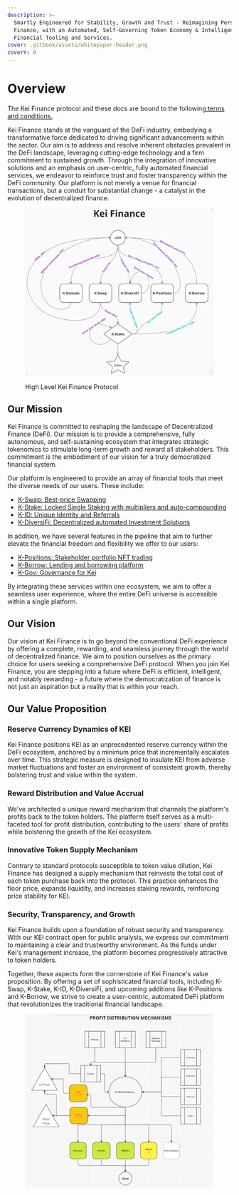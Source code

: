 ```yaml
---
description: >-
  Smartly Engineered for Stability, Growth and Trust - Reimagining Personal
  Finance, with an Automated, Self-Governing Token Economy & Intelligent
  Financial Tooling and Services.
cover: .gitbook/assets/whitepaper-header.png
coverY: 0
---
```


# Overview

The Kei Finance protocol and these docs are bound to the following[ terms and conditions.](https://kei.fi/terms)

Kei Finance stands at the vanguard of the DeFi industry, embodying a transformative force dedicated to driving significant advancements within the sector. Our aim is to address and resolve inherent obstacles prevalent in the DeFi landscape, leveraging cutting-edge technology and a firm commitment to sustained growth. Through the integration of innovative solutions and an emphasis on user-centric, fully automated financial services, we endeavor to reinforce trust and foster transparency within the DeFi community. Our platform is not merely a venue for financial transactions, but a conduit for substantial change - a catalyst in the evolution of decentralized finance.

<figure><img src=".gitbook/assets/image (2).png" alt=""><figcaption><p>High Level Kei Finance Protocol</p></figcaption></figure>

## Our Mission

Kei Finance is committed to reshaping the landscape of Decentralized Finance (DeFi). Our mission is to provide a comprehensive, fully autonomous, and self-sustaining ecosystem that integrates strategic tokenomics to stimulate long-term growth and reward all stakeholders. This commitment is the embodiment of our vision for a truly democratized financial system.

Our platform is engineered to provide an array of financial tools that meet the diverse needs of our users. These include:

* [K-Swap: Best-price Swapping](product-and-offerings/swapping/)
* [K-Stake: Locked Single Staking with multipliers and auto-compounding](product-and-offerings/staking.md)
* [K-ID: Unique Identity and Referrals](product-and-offerings/affiliate/)
* [K-DiversiFi: Decentralized automated Investment Solutions](product-and-offerings/k-diversifi/)

In addition, we have several features in the pipeline that aim to further elevate the financial freedom and flexibility we offer to our users:

* [K-Positions: Stakeholder portfolio NFT trading](product-and-offerings/k-positions-coming-soon/)
* [K-Borrow: Lending and borrowing platform](product-and-offerings/k-borrow-future/)
* [K-Gov: Governance for Kei](product-and-offerings/governance-coming-soon.md)

By integrating these services within one ecosystem, we aim to offer a seamless user experience, where the entire DeFi universe is accessible within a single platform.

## **Our Vision**

Our vision at Kei Finance is to go beyond the conventional DeFi experience by offering a complete, rewarding, and seamless journey through the world of decentralized finance. We aim to position ourselves as the primary choice for users seeking a comprehensive DeFi protocol. When you join Kei Finance, you are stepping into a future where DeFi is efficient, intelligent, and notably rewarding - a future where the democratization of finance is not just an aspiration but a reality that is within your reach.

## Our Value Proposition

### **Reserve Currency Dynamics of KEI**

Kei Finance positions KEI as an unprecedented reserve currency within the DeFi ecosystem, anchored by a minimum price that incrementally escalates over time. This strategic measure is designed to insulate KEI from adverse market fluctuations and foster an environment of consistent growth, thereby bolstering trust and value within the system.

### **Reward Distribution and Value Accrual**

We've architected a unique reward mechanism that channels the platform's profits back to the token holders. The platform itself serves as a multi-faceted tool for profit distribution, contributing to the users' share of profits while bolstering the growth of the Kei ecosystem.

### **Innovative Token Supply Mechanism**

Contrary to standard protocols susceptible to token value dilution, Kei Finance has designed a supply mechanism that reinvests the total cost of each token purchase back into the protocol. This practice enhances the floor price, expands liquidity, and increases staking rewards, reinforcing price stability for KEI.

### **Security, Transparency, and Growth**

Kei Finance builds upon a foundation of robust security and transparency. With our KEI contract open for public analysis, we express our commitment to maintaining a clear and trustworthy environment. As the funds under Kei's management increase, the platform becomes progressively attractive to token holders.

Together, these aspects form the cornerstone of Kei Finance's value proposition. By offering a set of sophisticated financial tools, including K-Swap, K-Stake, K-ID, K-DiversiFi, and upcoming additions like K-Positions and K-Borrow, we strive to create a user-centric, automated DeFi platform that revolutionizes the traditional financial landscape.

<figure><img src=".gitbook/assets/image.png" alt=""><figcaption></figcaption></figure>
